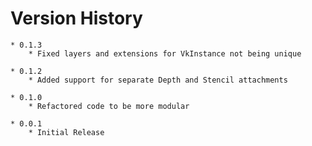 # Version History

    * 0.1.3
    	* Fixed layers and extensions for VkInstance not being unique

    * 0.1.2
    	* Added support for separate Depth and Stencil attachments

    * 0.1.0
    	* Refactored code to be more modular

    * 0.0.1
    	* Initial Release

